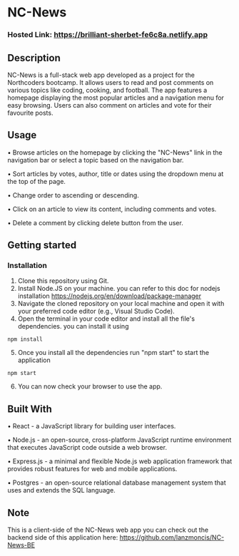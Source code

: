 # NC-News

### Hosted Link: https://brilliant-sherbet-fe6c8a.netlify.app

## Description

NC-News is a full-stack web app developed as a project for the Northcoders bootcamp. It allows users to read and post comments on various topics like coding, cooking, and football. The app features a homepage displaying the most popular articles and a navigation menu for easy browsing. Users can also comment on articles and vote for their favourite posts.

## Usage

• Browse articles on the homepage by clicking the "NC-News" link in the navigation bar or select a topic based on the navigation bar.

• Sort articles by votes, author, title or dates using the dropdown menu at the top of the page.

• Change order to ascending or descending.

• Click on an article to view its content, including comments and votes.

• Delete a comment by clicking delete button from the user.

## Getting started

### Installation

1. Clone this repository using Git.
2. Install Node.JS on your machine. you can refer to this doc for nodejs installation
   https://nodejs.org/en/download/package-manager
3. Navigate the cloned repository on your local machine and open it with your preferred code editor (e.g., Visual Studio Code).
4. Open the terminal in your code editor and install all the file's dependencies. you can install it using

```
npm install
```

5. Once you install all the dependencies run "npm start" to start the application

```
npm start
```

6. You can now check your browser to use the app.

## Built With

• React - a JavaScript library for building user interfaces.

• Node.js - an open-source, cross-platform JavaScript runtime environment that executes JavaScript code outside a web browser.

• Express.js - a minimal and flexible Node.js web application framework that provides robust features for web and mobile applications.

• Postgres - an open-source relational database management system that uses and extends the SQL language.

## Note

This is a client-side of the NC-News web app you can check out the backend side of this application here: https://github.com/lanzmoncis/NC-News-BE
